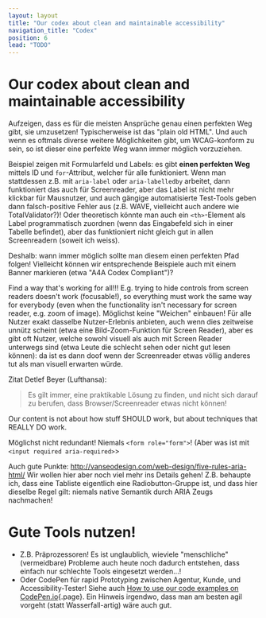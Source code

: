 ```yaml
---
layout: layout
title: "Our codex about clean and maintainable accessibility"
navigation_title: "Codex"
position: 6
lead: "TODO"
---
```


# Our codex about clean and maintainable accessibility

Aufzeigen, dass es für die meisten Ansprüche genau einen perfekten Weg gibt, sie umzusetzen! Typischerweise ist das "plain old HTML". Und auch wenn es oftmals diverse weitere Möglichkeiten gibt, um WCAG-konform zu sein, so ist dieser eine perfekte Weg wann immer möglich vorzuziehen.

Beispiel zeigen mit Formularfeld und Labels: es gibt **einen perfekten Weg** mittels ID und `for`-Attribut, welcher für alle funktioniert. Wenn man stattdessen z.B. mit `aria-label` oder `aria-labelledby` arbeitet, dann funktioniert das auch für Screenreader, aber das Label ist nicht mehr klickbar für Mausnutzer, und auch gängige automatisierte Test-Tools geben dann falsch-positive Fehler aus (z.B. WAVE, vielleicht auch andere wie TotalValidator?)! Oder theoretisch könnte man auch ein `<th>`-Element als Label programmatisch zuordnen (wenn das Eingabefeld sich in einer Tabelle befindet), aber das funktioniert nicht gleich gut in allen Screenreadern (soweit ich weiss).

Deshalb: wann immer möglich sollte man diesem einen perfekten Pfad folgen! Vielleicht können wir entsprechende Beispiele auch mit einem Banner markieren (etwa "A4A Codex Compliant")?

Find a way that's working for all!!! E.g. trying to hide controls from screen readers doesn't work (focusable!), so everything must work the same way for everybody (even when the functionality isn't necessary for screen reader, e.g. zoom of image). Möglichst keine "Weichen" einbauen! Für alle Nutzer exakt dasselbe Nutzer-Erlebnis anbieten, auch wenn dies zeitweise unnütz scheint (etwa eine Bild-Zoom-Funktion für Screen Reader), aber es gibt oft Nutzer, welche sowohl visuell als auch mit Screen Reader unterwegs sind (etwa Leute die schlecht sehen oder nicht gut lesen können): da ist es dann doof wenn der Screenreader etwas völlig anderes tut als man visuell erwarten würde.

Zitat Detlef Beyer (Lufthansa):

> Es gilt immer, eine praktikable Lösung zu finden, und nicht sich darauf zu berufen, dass Browser/Screenreader etwas nicht können!

Our content is not about how stuff SHOULD work, but about techniques that REALLY DO work.

Möglichst nicht redundant! Niemals `<form role="form">`! (Aber was ist mit `<input required aria-required>`>

Auch gute Punkte: <http://vanseodesign.com/web-design/five-rules-aria-html/> Wir wollen hier aber noch viel mehr ins Details gehen! Z.B. behaupte ich, dass eine Tabliste eigentlich eine Radiobutton-Gruppe ist, und dass hier dieselbe Regel gilt: niemals native Semantik durch ARIA Zeugs nachmachen!

# Gute Tools nutzen!

- Z.B. Präprozessoren! Es ist unglaublich, wieviele "menschliche" (vermeidbare) Probleme auch heute noch dadurch entstehen, dass einfach nur schlechte Tools eingesetzt werden...!
- Oder CodePen für rapid Prototyping zwischen Agentur, Kunde, und Accessibility-Tester! Siehe auch [How to use our code examples on CodePen.io](/code-examples-of-common-patterns-and-daily-requirements/how-to-use-our-code-examples-on-codepen-io){.page}. Ein Hinweis irgendwo, dass man am besten agil vorgeht (statt Wasserfall-artig) wäre auch gut.